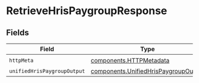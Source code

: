 # RetrieveHrisPaygroupResponse


## Fields

| Field                                                                                        | Type                                                                                         | Required                                                                                     | Description                                                                                  |
| -------------------------------------------------------------------------------------------- | -------------------------------------------------------------------------------------------- | -------------------------------------------------------------------------------------------- | -------------------------------------------------------------------------------------------- |
| `httpMeta`                                                                                   | [components.HTTPMetadata](../../models/components/httpmetadata.md)                           | :heavy_check_mark:                                                                           | N/A                                                                                          |
| `unifiedHrisPaygroupOutput`                                                                  | [components.UnifiedHrisPaygroupOutput](../../models/components/unifiedhrispaygroupoutput.md) | :heavy_minus_sign:                                                                           | N/A                                                                                          |